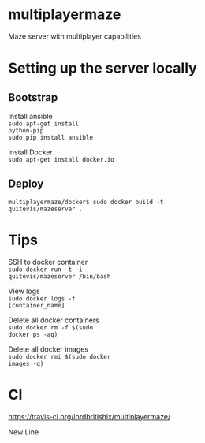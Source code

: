 # multiplayermaze
Maze server with multiplayer capabilities


# Setting up the server locally
## Bootstrap
Install ansible <br />
<code>sudo apt-get install python-pip</code><br />
<code>sudo pip install ansible</code><br />

Install Docker <br />
<code>sudo apt-get install docker.io</code>

## Deploy
<code>multiplayermaze/docker$ sudo docker build -t quitevis/mazeserver .</code>

# Tips
SSH to docker container <br />
<code>sudo docker run -t -i quitevis/mazeserver /bin/bash</code>

View logs <br />
<code>sudo docker logs -f [container_name]</code>

Delete all docker containers<br/>
<code>sudo docker rm -f $(sudo docker ps -aq)</code>

Delete all docker images<br/>
<code>sudo docker rmi $(sudo docker images -q)</code>

# CI
https://travis-ci.org/lordbritishix/multiplayermaze/

New Line

